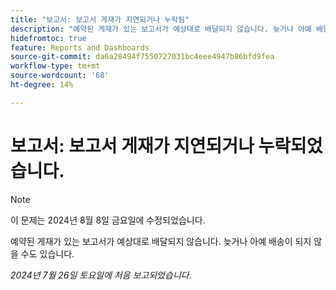 ```yaml
---
title: "보고서: 보고서 게재가 지연되거나 누락됨"
description: "예약된 게재가 있는 보고서가 예상대로 배달되지 않습니다. 늦거나 아예 배달되지 않을 수도 있습니다."
hidefromtoc: true
feature: Reports and Dashboards
source-git-commit: da6a28494f7550727031bc4eee4947b86bfd9fea
workflow-type: tm+mt
source-wordcount: '68'
ht-degree: 14%

---
```



# 보고서: 보고서 게재가 지연되거나 누락되었습니다.

>[!NOTE]
>
>이 문제는 2024년 8월 8일 금요일에 수정되었습니다.

예약된 게재가 있는 보고서가 예상대로 배달되지 않습니다. 늦거나 아예 배송이 되지 않을 수도 있습니다.

_2024년 7월 26일 토요일에 처음 보고되었습니다._
